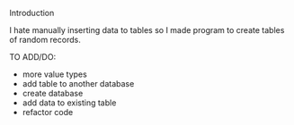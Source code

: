 Introduction

I hate manually inserting data to tables so I made program to create tables of random records.

TO ADD/DO:
- more value types
- add table to another database
- create database
- add data to existing table
- refactor code
